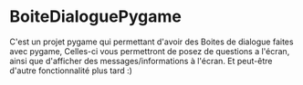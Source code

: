 # BoiteDialoguePygame
C'est un projet pygame qui permettant d'avoir des Boites de dialogue faites avec pygame, Celles-ci vous permettront de posez de questions a l'écran, ainsi que d'afficher des messages/informations à l'écran. Et peut-être d'autre fonctionnalité plus tard :)
